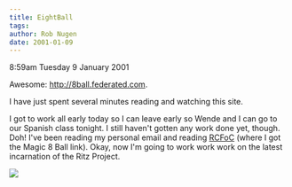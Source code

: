 ```yaml
---
title: EightBall
tags: 
author: Rob Nugen
date: 2001-01-09
---
```


<p class=date>8:59am Tuesday 9 January 2001</p>

<p>Awesome: <a
href="http://8ball.federated.com/">http://8ball.federated.com</a>.</p>

<p>I have just spent several minutes reading and watching this site.</p>

<p>I got to work all early today so I can leave early so Wende and I can go
to our Spanish class tonight.  I still haven't gotten any work done yet,
though.  Doh!  I've been reading my personal email and reading <a
href="http://www5.compaq.com/rcfoc/">RCFoC</a> (where I got the Magic 8 Ball
link).  Okay, now I'm going to work work work on the latest incarnation of
the Ritz Project.</p>

<p><img src="/images/rob/wL-ROB.gif"/></p>

